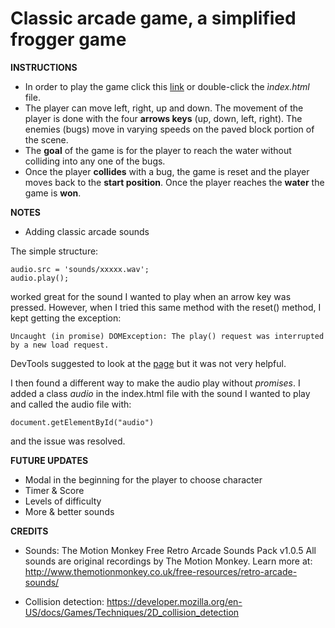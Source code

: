 Classic arcade game, a simplified frogger game
===============================


**INSTRUCTIONS**

- In order to play the game click this [link](https://dimikara.github.io/Arcade-Game/) or double-click the *ìndex.html* file.
- The player can move left, right, up and down. The movement of the player is done with the four **arrows keys** (up, down, left, right). The enemies (bugs) move in varying speeds on the paved block portion of the scene. 
- The **goal** of the game is for the player to reach the water without colliding into any one of the bugs. 
- Once the player **collides** with a bug, the game is reset and the player moves back to the **start position**. Once the player reaches the **water** the game is **won**.


**NOTES**

* Adding classic arcade sounds

The simple structure:

    audio.src = 'sounds/xxxxx.wav'; 
    audio.play();

worked great for the sound I wanted to play when an arrow key was pressed.
However, when I tried this same method with the reset() method, I kept getting the exception:

    Uncaught (in promise) DOMException: The play() request was interrupted by a new load request.

DevTools suggested to look at the [page](https://developers.google.com/web/updates/2017/06/play-request-was-interrupted) but it was not very helpful. 

I then found a different way to make the audio play without *promises*. I added a class *audio* in the index.html file with the sound I wanted to play and called the audio file with: 

    document.getElementById("audio")

and the issue was resolved.

**FUTURE UPDATES**

- Modal in the beginning for the player to choose character
- Timer & Score
- Levels of difficulty
- More & better sounds


**CREDITS**

- Sounds:
The Motion Monkey Free Retro Arcade Sounds Pack v1.0.5
All sounds are original recordings by The Motion Monkey.
Learn more at: http://www.themotionmonkey.co.uk/free-resources/retro-arcade-sounds/

- Collision detection:
https://developer.mozilla.org/en-US/docs/Games/Techniques/2D_collision_detection
